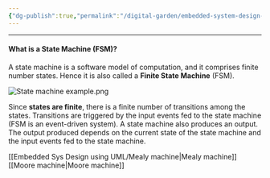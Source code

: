 ```yaml
---
{"dg-publish":true,"permalink":"/digital-garden/embedded-system-design-using-uml-state-machines/"}
---
```


---
#### What is a State Machine (FSM)?
A state machine is a software model of computation, and it comprises finite number states. Hence it is also called a **Finite State Machine** (FSM).

![State machine example.png](/img/user/Embedded%20Sys%20Design%20using%20UML/Reference%20images/State%20machine%20example.png)

Since **states are finite**, there is a finite number of transitions among the states. Transitions are triggered by the input events fed to the state machine (FSM is an event-driven system).
A state machine also produces an output. The output produced depends on the current state of the state machine and the input events fed to the state machine.



[[Embedded Sys Design using UML/Mealy machine\|Mealy machine]]
[[Moore machine\|Moore machine]]
